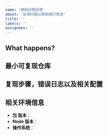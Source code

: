 ```yaml
---
name: '缺陷问题反馈'
about: '反馈问题以帮助我们改进'
title: ''
labels: ''
assignees: ''
---
```


<!--
感谢您向我们反馈问题，为了高效的解决问题，我们期望你能提供以下信息：
-->

## What happens?

<!-- 清晰的描述下遇到的问题。-->

## 最小可复现仓库

<!-- 为节约大家的时间，无复现步骤的 ISSUE 会被关闭，提供之后再 REOPEN -->
<!-- https://github.com/YOUR_REPOSITORY_URL -->

## 复现步骤，错误日志以及相关配置

<!-- 请提供复现步骤，错误日志以及相关配置 -->
<!-- 可以尝试不要锁版本，重新安装依赖试试先 -->

## 相关环境信息

- **包 版本**：
- **Node 版本**：
- **操作系统**：
